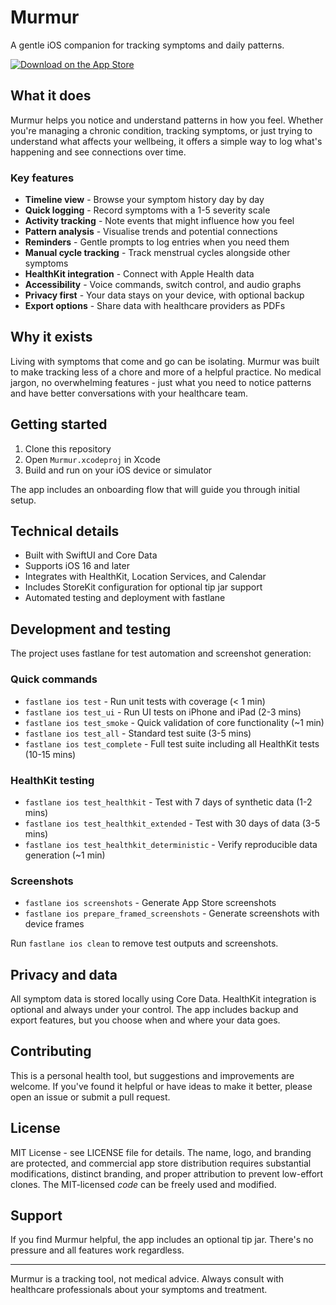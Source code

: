 # Murmur

A gentle iOS companion for tracking symptoms and daily patterns.

[![Download on the App Store](https://developer.apple.com/assets/elements/badges/download-on-the-app-store.svg)](https://apps.apple.com/us/app/murmur/id6753282722)

## What it does

Murmur helps you notice and understand patterns in how you feel. Whether you're managing a chronic condition, tracking symptoms, or just trying to understand what affects your wellbeing, it offers a simple way to log what's happening and see connections over time.

### Key features

- **Timeline view** - Browse your symptom history day by day
- **Quick logging** - Record symptoms with a 1-5 severity scale
- **Activity tracking** - Note events that might influence how you feel
- **Pattern analysis** - Visualise trends and potential connections
- **Reminders** - Gentle prompts to log entries when you need them
- **Manual cycle tracking** - Track menstrual cycles alongside other symptoms
- **HealthKit integration** - Connect with Apple Health data
- **Accessibility** - Voice commands, switch control, and audio graphs
- **Privacy first** - Your data stays on your device, with optional backup
- **Export options** - Share data with healthcare providers as PDFs

## Why it exists

Living with symptoms that come and go can be isolating. Murmur was built to make tracking less of a chore and more of a helpful practice. No medical jargon, no overwhelming features - just what you need to notice patterns and have better conversations with your healthcare team.

## Getting started

1. Clone this repository
2. Open `Murmur.xcodeproj` in Xcode
3. Build and run on your iOS device or simulator

The app includes an onboarding flow that will guide you through initial setup.

## Technical details

- Built with SwiftUI and Core Data
- Supports iOS 16 and later
- Integrates with HealthKit, Location Services, and Calendar
- Includes StoreKit configuration for optional tip jar support
- Automated testing and deployment with fastlane

## Development and testing

The project uses fastlane for test automation and screenshot generation:

### Quick commands
- `fastlane ios test` - Run unit tests with coverage (< 1 min)
- `fastlane ios test_ui` - Run UI tests on iPhone and iPad (2-3 mins)
- `fastlane ios test_smoke` - Quick validation of core functionality (~1 min)
- `fastlane ios test_all` - Standard test suite (3-5 mins)
- `fastlane ios test_complete` - Full test suite including all HealthKit tests (10-15 mins)

### HealthKit testing
- `fastlane ios test_healthkit` - Test with 7 days of synthetic data (1-2 mins)
- `fastlane ios test_healthkit_extended` - Test with 30 days of data (3-5 mins)
- `fastlane ios test_healthkit_deterministic` - Verify reproducible data generation (~1 min)

### Screenshots
- `fastlane ios screenshots` - Generate App Store screenshots
- `fastlane ios prepare_framed_screenshots` - Generate screenshots with device frames

Run `fastlane ios clean` to remove test outputs and screenshots.

## Privacy and data

All symptom data is stored locally using Core Data. HealthKit integration is optional and always under your control. The app includes backup and export features, but you choose when and where your data goes.

## Contributing

This is a personal health tool, but suggestions and improvements are welcome. If you've found it helpful or have ideas to make it better, please open an issue or submit a pull request.

## License

MIT License - see LICENSE file for details. The name, logo, and branding are protected, and commercial app store distribution requires substantial modifications, distinct branding, and proper attribution to prevent low-effort clones. The MIT-licensed *code* can be freely used and modified.

## Support

If you find Murmur helpful, the app includes an optional tip jar. There's no pressure and all features work regardless.

---

Murmur is a tracking tool, not medical advice. Always consult with healthcare professionals about your symptoms and treatment.